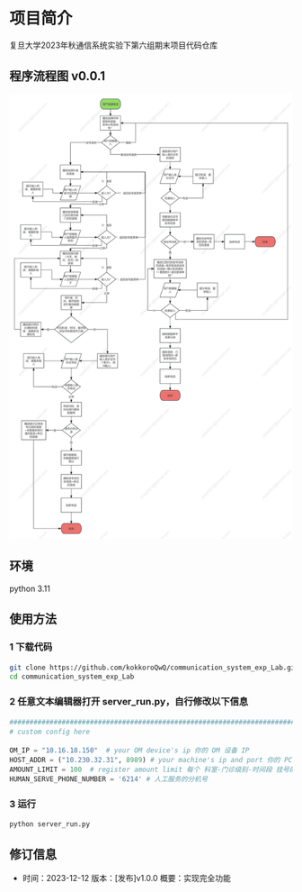 # 项目简介  

复旦大学2023年秋通信系统实验下第六组期末项目代码仓库

## 程序流程图 v0.0.1

![这是图片](/imgs/%E8%87%AA%E5%8A%A9%E7%94%B5%E8%AF%9D%E9%97%A8%E8%AF%8A%E6%8C%82%E5%8F%B7%E7%B3%BB%E7%BB%9F%E6%B5%81%E7%A8%8B%E5%9B%BEv0.0.1.jpg "")

## 环境

python 3.11

## 使用方法  

### 1 下载代码

```bash
git clone https://github.com/kokkoroQwQ/communication_system_exp_Lab.git
cd communication_system_exp_Lab
```

### 2 任意文本编辑器打开 server_run.py，自行修改以下信息

```python
#########################################################################
# custom config here

OM_IP = "10.16.18.150"  # your OM device's ip 你的 OM 设备 IP
HOST_ADDR = ("10.230.32.31", 8989) # your machine's ip and port 你的 PC 的 IP 和端口
AMOUNT_LIMIT = 100  # register amount limit 每个 科室-门诊级别-时间段 挂号的数量限额
HUMAN_SERVE_PHONE_NUMBER = '6214' # 人工服务的分机号
```

### 3 运行

```bash
python server_run.py
```

## 修订信息

* 时间：2023-12-12 版本：[发布]v1.0.0 概要：实现完全功能
